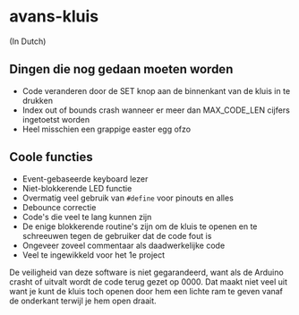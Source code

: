 # avans-kluis

(In Dutch)

## Dingen die nog gedaan moeten worden

- Code veranderen door de SET knop aan de binnenkant van de kluis in te drukken
- Index out of bounds crash wanneer er meer dan MAX_CODE_LEN cijfers ingetoetst worden
- Heel misschien een grappige easter egg ofzo

## Coole functies

- Event-gebaseerde keyboard lezer
- Niet-blokkerende LED functie
- Overmatig veel gebruik van `#define` voor pinouts en alles
- Debounce correctie
- Code's die veel te lang kunnen zijn
- De enige blokkerende routine's zijn om de kluis te openen en te schreeuwen
	tegen de gebruiker dat de code fout is
- Ongeveer zoveel commentaar als daadwerkelijke code
- Veel te ingewikkeld voor het 1e project

De veiligheid van deze software is niet gegarandeerd, want als de Arduino
crasht of uitvalt wordt de code terug gezet op 0000. Dat maakt niet veel uit
want je kunt de kluis toch openen door hem een lichte ram te geven vanaf de
onderkant terwijl je hem open draait.
